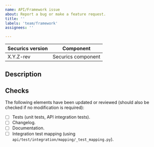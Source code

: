 ```yaml
---
name: API/Framework issue 
about: Report a bug or make a feature request.
title: ''
labels: 'team/framework'
assignees: ''

---
```


|Securics version|Component|
|---|---|
| X.Y.Z-rev | Securics component |

## Description
<!--
Whenever possible, issues should be created for bug reporting and feature requests.
For questions related to the user experience, please refer:
- Securics mailing list: https://groups.google.com/forum/#!forum/securics
- Join Securics on Slack: https://rvbionics.com/community/join-us-on-slack
-->

## Checks
<!-- Do not modify, this will be ticked during development -->
The following elements have been updated or reviewed (should also be checked if no modification is required):
- [ ] Tests (unit tests, API integration tests).
- [ ] Changelog.
- [ ] Documentation.
- [ ] Integration test mapping (using `api/test/integration/mapping/_test_mapping.py`).
